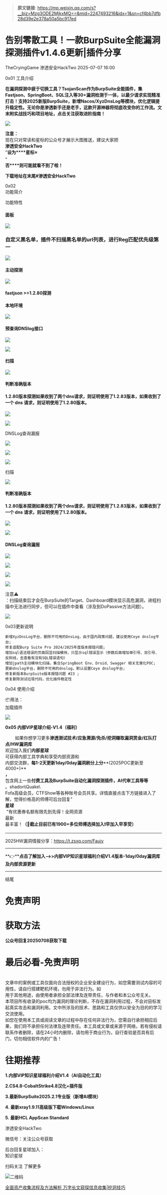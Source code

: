 > **原文链接**: https://mp.weixin.qq.com/s?__biz=Mzg3ODE2MjkxMQ==&mid=2247493216&idx=1&sn=cf4bb7dfb28d39e2e378a50a5bc917ed

#  告别零散工具！一款BurpSuite全能漏洞探测插件v1.4.6更新|插件分享  
TheCryingGame  渗透安全HackTwo   2025-07-07 16:00  
  
0x01 工具介绍  
  
  
**在漏洞探测中疲于切换工具？TsojanScan作为BurpSuite全能插件，集Fastjson、SpringBoot、SQL注入等30+漏洞检测于一体，以最少请求实现精准打击！支持2025新版BurpSuite，新增Nacos/XyzDnsLog等模块，优化逻辑提升稳定性。无论你是渗透新手还是老手，这款开源神器将彻底改变你的工作流。文末附实战技巧和项目地址，点击关注获取进阶指南！**  
  
![](https://mmbiz.qpic.cn/sz_mmbiz_png/RjOvISzUFq6qLz32sSCvA7CAyIxwffOE1vTofY5Yib7uB6RtqITs96vNqhDpbq0z5zgdxz5yyBZwBwZ6Te8W3Wg/640?wx_fmt=png&from=appmsg "")  
  
  
**注意：**  
现在只对常读和星标的公众号才展示大图推送，建议大家把  
**渗透安全HackTwo**  
"**设为****星标⭐️**  
"  
**否****则可能就看不到了啦！**  
  
**下载地址在末尾#渗透安全HackTwo**  
  
0x02   
功能简介  
  
  
功能特性  
#### 面板  
  
![](https://mmbiz.qpic.cn/sz_mmbiz_png/RjOvISzUFq6qLz32sSCvA7CAyIxwffOEadicHudPPRUUCicSxTmpjiawhNrYsOj65Ls9LsJmqJf2shg6eD71PrAow/640?wx_fmt=png&from=appmsg "")  
### 自定义黑名单，插件不扫描黑名单的url列表，进行Reg匹配优先级第一  
  
![](https://mmbiz.qpic.cn/sz_mmbiz_png/RjOvISzUFq6qLz32sSCvA7CAyIxwffOEZjkrm1d48KMxMfiaY2V9EClKPJicUh9fC7EmZcSffaMyOUN3xbH35GcA/640?wx_fmt=png&from=appmsg "")  
#### 主动探测  
  
![](https://mmbiz.qpic.cn/sz_mmbiz_png/RjOvISzUFq6qLz32sSCvA7CAyIxwffOErYcTpxZEr9W6mEAo4gHj17gF8BhNItnJBD9nyHxnBvjdHn3n0j69vQ/640?wx_fmt=png&from=appmsg "")  
#### fastjson >=1.2.80探测  
#### 本地环境  
  
![](https://mmbiz.qpic.cn/sz_mmbiz_png/RjOvISzUFq6qLz32sSCvA7CAyIxwffOEWwZgmNjRmvREgUkESmZaK345AiaIn16BeLQoeOHUYkTn9pnhCGkvuTg/640?wx_fmt=png&from=appmsg "")  
#### 预查询DNSlog接口  
  
![](https://mmbiz.qpic.cn/sz_mmbiz_png/RjOvISzUFq6qLz32sSCvA7CAyIxwffOEBalhMbgejb7UmD4UNCygFtT4IoM5Tag13A9knJxMuKRINRiaH2sJPUg/640?wx_fmt=png&from=appmsg "")  
  
![](https://mmbiz.qpic.cn/sz_mmbiz_png/RjOvISzUFq6qLz32sSCvA7CAyIxwffOEgnAjgMTGibungHGn8UqHuKHbe45EhwBUVyU5PMuYicGx8lRFL1FWUictw/640?wx_fmt=png&from=appmsg "")  
#### 扫描  
  
![](https://mmbiz.qpic.cn/sz_mmbiz_png/RjOvISzUFq6qLz32sSCvA7CAyIxwffOEkGagqhAJYRiaBvOEp8ONicGVSozVF0UicmzglW6OqR1oyoVyAWQ93QNgA/640?wx_fmt=png&from=appmsg "")  
#### 判断准确版本  
#### 1.2.80版本探测如果收到了两个dns请求，则证明使用了1.2.83版本，如果收到了一个 dns 请求，则证明使用了1.2.80版本。  
  
![](https://mmbiz.qpic.cn/sz_mmbiz_png/RjOvISzUFq6qLz32sSCvA7CAyIxwffOErAbEMDLy28h6jS5jfFvicWxfWz8Zx9p9LLZCsCtMj0MSG3umL6juGNA/640?wx_fmt=png&from=appmsg "")  
  
![](https://mmbiz.qpic.cn/sz_mmbiz_png/RjOvISzUFq6qLz32sSCvA7CAyIxwffOE9DNQk13sKmicvBLmnbym881H2AXJX4wEu16m0ibaLBBMiaEFiarLicX7Uug/640?wx_fmt=png&from=appmsg "")  
  
DNSLog查询漏报  
  
![](https://mmbiz.qpic.cn/sz_mmbiz_png/RjOvISzUFq6qLz32sSCvA7CAyIxwffOEPwfPjpaM8ZYowRQpsHXrHkJTyY7Ddl1sU5ou8ibEyZ7vewPiaC5Kde2w/640?wx_fmt=png&from=appmsg "")  
  
![](https://mmbiz.qpic.cn/sz_mmbiz_png/RjOvISzUFq6qLz32sSCvA7CAyIxwffOE0gnK6EE0IjFJAID4icia2Y50IJBvSIKJqib36zpocZh6RXo0jQUiaLghdQ/640?wx_fmt=png&from=appmsg "")  
  
![](https://mmbiz.qpic.cn/sz_mmbiz_png/RjOvISzUFq6qLz32sSCvA7CAyIxwffOEUBnVRgic88N8gvyEbfKlaa3Ub9F1anPG0k7F4YgHcbic5JxL0pbNbPibQ/640?wx_fmt=png&from=appmsg "")  
  
扫描  
  
![](https://mmbiz.qpic.cn/sz_mmbiz_png/RjOvISzUFq6qLz32sSCvA7CAyIxwffOEvDiauLkbLozF0dOOaN1N2w2nndSiaxDTEy25ooJq4c5YF72wlnQXg6mw/640?wx_fmt=png&from=appmsg "")  
#### 判断准确版本  
#### 1.2.80版本探测如果收到了两个dns请求，则证明使用了1.2.83版本，如果收到了一个 dns 请求，则证明使用了1.2.80版本。  
  
![](https://mmbiz.qpic.cn/sz_mmbiz_png/RjOvISzUFq6qLz32sSCvA7CAyIxwffOEw7rDibormQO5iabdjV0OSAmU7KEHxlTLMhx5B2wciavv6CfQOuDQmdbsQ/640?wx_fmt=png&from=appmsg "")  
  
![](https://mmbiz.qpic.cn/sz_mmbiz_png/RjOvISzUFq6qLz32sSCvA7CAyIxwffOETicxHJPOBM0OBsVCnoH1qiceiaMYUic7ojjeRO7zW0GYaOKDXHXG0WKOtQ/640?wx_fmt=png&from=appmsg "")  
#### DNSLog查询漏报  
  
![](https://mmbiz.qpic.cn/sz_mmbiz_png/RjOvISzUFq6qLz32sSCvA7CAyIxwffOEctHkxrNfbZrScu2uzMRboxNibFxPwQLHCpRgszNBa84DibNKfXJXoyRA/640?wx_fmt=png&from=appmsg "")  
  
![](https://mmbiz.qpic.cn/sz_mmbiz_png/RjOvISzUFq6qLz32sSCvA7CAyIxwffOEsgxCNXVuA5K0xYNQibTp0lRjjflOUE900VaOvEprkCHjQqufubGicYjg/640?wx_fmt=png&from=appmsg "")  
  
![](https://mmbiz.qpic.cn/sz_mmbiz_png/RjOvISzUFq6qLz32sSCvA7CAyIxwffOE2TyBQeYDBrrBabwoDyKxSWcWwNtfW9mBcLNTZtH1XQCEzGfwaUwaDQ/640?wx_fmt=png&from=appmsg "")  
  
![](https://mmbiz.qpic.cn/sz_mmbiz_png/RjOvISzUFq6qLz32sSCvA7CAyIxwffOE2TyBQeYDBrrBabwoDyKxSWcWwNtfW9mBcLNTZtH1XQCEzGfwaUwaDQ/640?wx_fmt=png&from=appmsg "")  
  
注意⚠️  
：扫描结束后才会在BurpSuite的Target、Dashboard模块显示高危漏洞，进程扫描中无法进行同步，但可以在插件中查看（涉及到DoPassive方法问题）。  
  
![](https://mmbiz.qpic.cn/sz_mmbiz_png/RjOvISzUFq6qLz32sSCvA7CAyIxwffOEicQxavyFwetZuV4dwvGpjxTicE2RW1wYtZy1x7wu6RIPyhv2eX9n3ttA/640?wx_fmt=png&from=appmsg "")  
  
  
0x03更新说明  

```
新增XyzDnsLog平台，删除不可用的DnsLog，由于国内政策问题，建议使用Ceye dnslog平台;
修复适配Burp Suite Pro 2024/2025年度版本报错问题;
增加sql语法错误的页面回显扫描模块，只显示sql错误显示（参数后面增加单引号、双引号、反斜线，去查看有没有SQL错误语句）
增加jpath主动模块化扫描，集合SpringBoot Env、Druid、Swagger 相关无害化POC;
更新dnslog平台，删除不可用的dnslog，默认设置Ceye dnslog平台;
修复新版本BurpSuite版本报错问题 #23 ;
修复删除测试垃圾代码，优化插件稳定性
```

  
0x04 使用介绍  
  
📦用法：  
加载插件  
  
![](https://mmbiz.qpic.cn/sz_mmbiz_png/RjOvISzUFq6qLz32sSCvA7CAyIxwffOEO3Jn4w6E5XJ8r0jGVUpAd7yCwRxVkz8Pwowh0Yzl3joKRTGHBxurrw/640?wx_fmt=png&from=appmsg "")  
  
  
  
**0x05 内部VIP星球介绍-V1.4（福利）**  
  
        如果你想学习更多**渗透测试技术/应急溯源/免杀/挖洞赚取漏洞赏金/红队打点/HW漏洞库**  
欢迎加入我们**内部星球**  
可获得内部工具字典和享受内部资源和  
内部交流群，**每1-2天更新1day/0day漏洞刷分上分****(2025POC更新至4000+)**  
**，**  
包含网上一些**付费****工具及BurpSuite自动化漏****洞探测插件，AI代审工具等等**  
。shadon\Quake\  
Fofa高级会员，CTFShow等各种账号会员共享。详情直接点击下方链接进入了解，觉得价格高的师傅可后台回复"   
**星球**  
 "有优惠券名额有限先到先得！全网资源  
最新  
最丰富！**（🤙截止目前已有1900+多位师傅选择加入❗️早加入早享受）**  
  
****  
2025HW漏洞情报分享：https://t.zsxq.com/Faujy  
  
****  
  
**👉****点击了解加入-->>内部VIP知识星球福利介绍V1.4版本-1day/0day漏洞库及内部资源更新**  
  
****  
  
  
结尾  
  
# 免责声明  
  
  
# 获取方法  
  
  
**公众号回复20250708获取下载**  
  
# 最后必看-免责声明  
  
  
      
文章中的案例或工具仅面向合法授权的企业安全建设行为，如您需要测试内容的可用性，请自行搭建靶机环境，勿用于非法行为。如  
用于其他用途，由使用者承担全部法律及连带责任，与作者和本公众号无关。  
本项目所有收录的poc均为漏洞的理论判断，不存在漏洞利用过程，不会对目标发起真实攻击和漏洞利用。文中所涉及的技术、思路和工具仅供以安全为目的的学习交流使用。  
如您在使用本工具或阅读文章的过程中存在任何非法行为，您需自行承担相应后果，我们将不承担任何法律及连带责任。本工具或文章或来源于网络，若有侵权请联系作者删除，请在24小时内删除，请勿用于商业行为，自行查验是否具有后门，切勿相信软件内的广告！  
  
  
  
# 往期推荐  
  
  
**1.内部VIP知识星球福利介绍V1.4（AI自动化工具）**  
  
**2.CS4.8-CobaltStrike4.8汉化+插件版**  
  
**3.最新BurpSuite2025.2.1专业版（新增AI模块）**  
  
**4. 最新xray1.9.11高级版下载Windows/Linux**  
  
**5. 最新HCL AppScan Standard**  
  
  
渗透安全HackTwo  
  
微信号：关注公众号获取  
  
后台回复星球加入：  
知识星球  
  
扫码关注 了解更多  
  
![](https://mmbiz.qpic.cn/sz_mmbiz_png/RjOvISzUFq6qFFAxdkV2tgPPqL76yNTw38UJ9vr5QJQE48ff1I4Gichw7adAcHQx8ePBPmwvouAhs4ArJFVdKkw/640?wx_fmt=png "二维码")  
  
  
  
[全面资产收集流程及方法解析 万字长文窥探信息收集|挖洞技巧](https://mp.weixin.qq.com/s?__biz=Mzg3ODE2MjkxMQ==&mid=2247491574&idx=1&sn=48d865c82a228bd135a035419c765e94&scene=21#wechat_redirect)  
  
  
